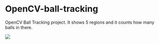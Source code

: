 # OpenCV-ball-tracking
OpenCV Ball Tracking project. It shows 5 regions and it counts how many balls in there.


<img src="https://user-images.githubusercontent.com/70167500/109086180-2c3e4480-771c-11eb-931a-61ce31f7bdf8.PNG">
